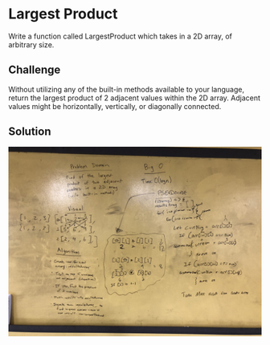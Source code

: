 # Largest Product
Write a function called LargestProduct which takes in a 2D array, of arbitrary size.

## Challenge
Without utilizing any of the built-in methods available to your language, return the largest product of 2 adjacent values within the 2D array.
Adjacent values might be horizontally, vertically, or diagonally connected.

## Solution
<img src=https://raw.githubusercontent.com/DevinTyler26/data-structures-and-algorithms/array_adjacent_product/assests/largestProduct.JPG>